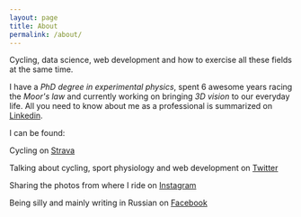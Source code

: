```yaml
---
layout: page
title: About
permalink: /about/
---
```


Cycling, data science, web development and how to exercise all these fields at the same time.

I have a *PhD degree in experimental physics*, spent 6 awesome years racing the *Moor's law* and currently working on bringing *3D vision* to our everyday life. All you need to know about me as a professional is summarized on [Linkedin](https://www.linkedin.com/in/sladkovm/).


I can be found:

Cycling on [Strava](https://www.strava.com/athletes/1202065)

Talking about cycling, sport physiology and web development on [Twitter](https://twitter.com/sladkovm)

Sharing the photos from where I ride on [Instagram](https://www.instagram.com/sladkovm/)

Being silly and mainly writing in Russian on [Facebook](https://www.facebook.com/sladkovm)
